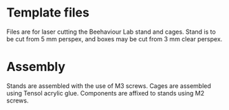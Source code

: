 # Template files

Files are for laser cutting the Beehaviour Lab stand and cages. Stand is to be cut from 5 mm perspex, and boxes may be cut from 3 mm clear perspex.

# Assembly

Stands are assembled with the use of M3 screws. Cages are assembled using Tensol acrylic glue. Components are affixed to stands using M2 screws.